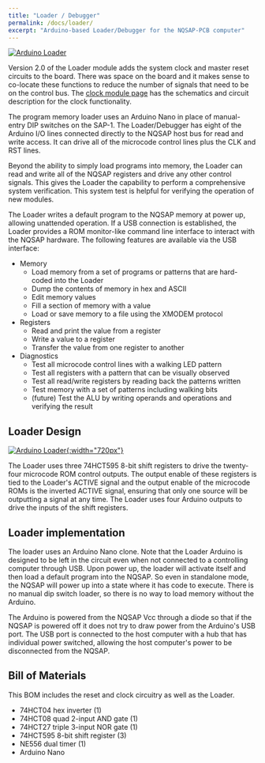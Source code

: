 ```yaml
---
title: "Loader / Debugger"
permalink: /docs/loader/
excerpt: "Arduino-based Loader/Debugger for the NQSAP-PCB computer"
---
```


[![Arduino Loader](../../assets/images/loader-board-500.jpg "loader")](../../assets/images/loader-board.jpg)

Version 2.0 of the Loader module adds the system clock and master reset circuits to the
board.  There was space on the board and it makes sense to co-locate these functions to
reduce the number of signals that need to be on the control bus.  The
[clock module page](../clock/) has the schematics and circuit description for the clock
functionality.

The program memory loader uses an Arduino Nano in place of manual-entry DIP switches on
the SAP-1.  The Loader/Debugger has eight of the Arduino I/O lines connected directly to
the NQSAP host bus for read and write access.  It can drive all of the microcode control
lines plus the CLK and RST lines.

Beyond the ability to simply load programs into memory, the Loader can read and write all
of the NQSAP registers and drive any other control signals. This gives the Loader the
capability to perform a comprehensive system verification.  This system test is helpful
for verifying the operation of new modules.

The Loader writes a default program to the NQSAP memory at power up, allowing unattended
operation.  If a USB connection is established, the Loader provides a ROM monitor-like
command line interface to interact with the NQSAP hardware.  The following features are
available via the USB interface:

* Memory
  * Load memory from a set of programs or patterns that are hard-coded into the Loader
  * Dump the contents of memory in hex and ASCII
  * Edit memory values
  * Fill a section of memory with a value
  * Load or save memory to a file using the XMODEM protocol
* Registers
  * Read and print the value from a register
  * Write a value to a register
  * Transfer the value from one register to another
* Diagnostics
  * Test all microcode control lines with a walking LED pattern
  * Test all registers with a pattern that can be visually observed
  * Test all read/write registers by reading back the patterns written
  * Test memory with a set of patterns including walking bits
  * (future) Test the ALU by writing operands and operations and verifying the result

## Loader Design

[![Arduino Loader](../../assets/images/loader-schematic.png "loader/debugger"){:width="720px"}](../../assets/images/loader-schematic.png)

The Loader uses three 74HCT595 8-bit shift registers to drive the twenty-four microcode
ROM control outputs. The output enable of these registers is tied to the Loader's ACTIVE
signal and the output enable of the microcode ROMs is the inverted ACTIVE signal, ensuring
that only one source will be outputting a signal at any time. The Loader uses four Arduino
outputs to drive the inputs of the shift registers.  

## Loader implementation

The loader uses an Arduino Nano clone.  Note that the Loader Arduino is designed to be
left in the circuit even when not connected to a controlling computer through USB.  Upon
power up, the loader will activate itself and then load a default program into the NQSAP.
So even in standalone mode, the NQSAP will power up into a state where it has code to
execute.  There is no manual dip switch loader, so there is no way to load memory without
the Arduino.

The Arduino is powered from the NQSAP Vcc through a diode so that if the NQSAP is powered
off it does not try to draw power from the Arduino's USB port.  The USB port is connected
to the host computer with a hub that has individual power switched, allowing the host
computer's power to be disconnected from the NQSAP.

## Bill of Materials

This BOM includes the reset and clock circuitry as well as the Loader.
* 74HCT04 hex inverter (1)
* 74HCT08 quad 2-input AND gate (1)
* 74HCT27 triple 3-input NOR gate (1)
* 74HCT595 8-bit shift register (3)
* NE556 dual timer (1)
* Arduino Nano
